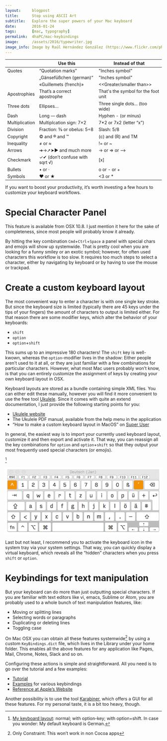 ```yaml
---
layout:     blogpost
title:      Stop using ASCII Art
subtitle:   Explore the super powers of your Mac keyboard
date:       2016-01-24
tags:       [mac, typography]
permalink:  4haPC/mac-keybindings
image:      /assets/2016/typewriter.jpg
image_info: Image by Raúl Hernández González (https://www.flickr.com/photos/rahego/3863524572) released under CC-BY-2.0 (https://creativecommons.org/licenses/by/2.0/)
---
```



||Use this|Instead of that|
|-|-----|-----|
|Quotes|“Quotation marks”|\"Inches symbol\"|
||„Gänsefüßchen (german)“|\"Inches symbol\"|
||«Guillemets (french)»|\<\<Greater/smaller than\>\>|
|Apostrophies|That’s a correct apostrophe|That\'s the symbol for the foot unit|
|Three dots|Ellipses…|Three single dots\... (too wide)|
|Dash|Long — dash|Hyphen - (or minus)|
|Multiplication|Multiplcation sign: 7×2|7*2 or 7x2 (letter “x”)|
|Division|Fraction: 5⁄8 or obelus: 5÷8|Slash: 5/8|
|Copyright|© and ® and ™|(c) and (R) and TM|
|Inequality|≠ or ≈|!= or ~|
|Arrows|➔→➚➤▶ and much more|-> or => or \-->|
|Checkmark|✓✔︎ (don’t confuse with sqrt √)|[x]|
|Bullets|• or ·|o or - or +|
|Symbols|♥ or ★|<3 or *|

If you want to boost your productivity, it’s worth investing a few hours to customize your keyboard workflows.

# Special Character Panel

This feature is available from OSX 10.8. I just mention it here for the sake of completeness, since most people will probably know it already.

By hitting the key combination `Cmd`+`Ctrl`+`Space` a panel with special chars and emojis will show up systemwide. That is pretty cool when you are looking for a funny smiley or an exotic symbol; however, for often used characters this workflow is too slow. It requires too much steps to select a character, either by navigating by keyboard or by having to use the mouse or trackpad.

# Create a custom keyboard layout

The most convenient way to enter a character is with one single key stroke.  But since the keyboard size is limited (typically there are 45 keys under the tips of your fingers) the amount of characters to output is limited either. For that reason there are some modifier keys, which alter the behavior of your keyboards:

- `shift`
- `option`
- `option`+`shift`

This sums up to an impressive 180 characters! The `shift` key is well-kwown, whereas the `option`-modifier lives in the shadow: Either people aren’t used to it at all, or they are just familiar with a few combinations for particular characters. However, what most Mac users probably won’t know, is that you can entirely customize the assignment of keys by creating your own keyboard layout in OSX.

Keyboard layouts are stored as a bundle containing simple XML files. You can either edit these manually, however you will find it more convenient to use the free tool [Ukulele](http://scripts.sil.org/ukelele). Since it comes with quite an extend documentation, I just provide the following starting points for you:

- [Ukulele website](http://scripts.sil.org/ukelele)
- The Ukulele PDF manual, available from the help menu in the application
- “How to make a custom keyboard layout in MacOS” on [Super User](http://superuser.com/questions/665494/how-to-make-a-custom-keyboard-layout-in-macos)

In general, the easiest way is to import your currently used keyboard layout, customize it and then export and activate it. That way, you can reassign all the key combinations for `option` and `option`+`shift` so that they output your most frequently used special characters (or emojis).

[^1]

![Keyboard layout with](/assets/2016/keyboard-layout.gif)

Last but not least, I recommend you to activate the keyboard icon in the system tray via your system settings. That way, you can quickly display a virtual keyboard, which reveals all the “hidden” characters when you press `shift` or `option`.

# Keybindings for text manipulation

But your keyboard can do more than just outputting special characters. If you are familiar with text editors like vi, emacs, Sublime or Atom, you are probably used to a whole bunch of text manipulation features, like:

- Moving or splitting lines
- Selecting words or paragraphs
- Duplicating or deleting lines
- Toggling case

On Mac OSX you can obtain all these features systemwide[^2] by using a custom `KeyBindings.dict` file, which lives in the Library under your home folder. This enables all the above features for any application like Pages, Mail, Chrome, Notes, Slack and so on.

Configuring these actions is simple and straightforward. All you need is to go over the tutorial and a few examples:

- [Tutorial](http://www.hcs.harvard.edu/~jrus/Site/cocoa-text.html)
- [Examples](http://osxnotes.net/keybindings.html) for various keybindings
- [Reference at Apple’s Website](https://developer.apple.com/library/mac/documentation/Cocoa/Conceptual/EventOverview/TextDefaultsBindings/TextDefaultsBindings.html)

Another possibility is to use the tool [Karabiner](https://pqrs.org/osx/karabiner/), which offers a GUI for all these features. For my personal taste, it is a bit too heavy, though.


[^1]: [My keyboard layout](https://github.com/jotaen/mac-bootstrap/tree/master/Library/Keyboard%20Layouts/DeutschJan.bundle/Contents): normal; with option-key; with option+shift. In case you wonder: My default keyboard is German.
[^2]: Only Constraint: This won’t work in non Cocoa apps
